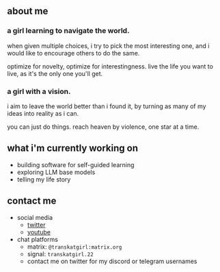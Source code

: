 ## about me

### a girl learning to navigate the world.

when given multiple choices, i try to pick the most interesting one, and i would like to encourage others to do the same.

optimize for novelty, optimize for interestingness. live the life you want to live, as it's the only one you'll get.

### a girl with a vision.

i aim to leave the world better than i found it, by turning as many of my ideas into reality as i can.

you can just do things. reach heaven by violence, one star at a time.

## what i'm currently working on

 - building software for self-guided learning
 - exploring LLM base models
 - telling my life story

## contact me

 - social media
	 - [twitter](https://twitter.com/transkatgirl)
	 - [youtube](https://www.youtube.com/@transkatgirl)
 - chat platforms
	 - matrix: `@transkatgirl:matrix.org`
	 - signal: `transkatgirl.22`
	 - contact me on twitter for my discord or telegram usernames
